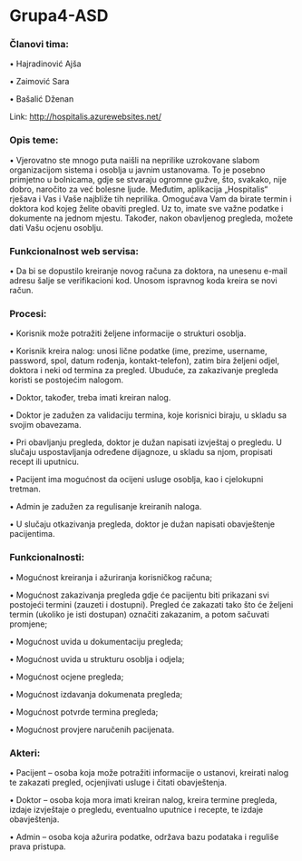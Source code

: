 # Grupa4-ASD


### Članovi tima:

  •	Hajradinović Ajša
  
  •	Zaimović Sara
  
  •	Bašalić Dženan
 
Link: http://hospitalis.azurewebsites.net/

### Opis teme:

  •	Vjerovatno ste mnogo puta naišli na neprilike uzrokovane slabom organizacijom sistema i osoblja u javnim ustanovama. To je posebno primjetno u bolnicama, gdje se stvaraju ogromne gužve, što, svakako, nije dobro, naročito za već bolesne ljude. Međutim, aplikacija „Hospitalis“ rješava i Vas i Vaše najbliže tih neprilika. Omogućava Vam da birate termin i doktora kod kojeg želite obaviti pregled. Uz to, imate sve važne podatke i dokumente na jednom mjestu. Također, nakon obavljenog pregleda, možete dati Vašu ocjenu osoblju.
  
### Funkcionalnost web servisa:

  •	Da bi se dopustilo kreiranje novog računa za doktora, na unesenu e-mail adresu šalje se verifikacioni kod. Unosom ispravnog koda kreira se novi račun.

### Procesi: 

  •	Korisnik može potražiti željene informacije o strukturi osoblja. 
  
  •	Korisnik kreira nalog: unosi lične podatke (ime, prezime, username, password, spol, datum rođenja, kontakt-telefon), zatim bira željeni odjel, doktora i neki od termina za pregled. Ubuduće, za zakazivanje pregleda koristi se postojećim nalogom.
  
  •	Doktor, također, treba imati kreiran nalog.
  
  •	Doktor je zadužen za validaciju termina, koje korisnici biraju, u skladu sa svojim obavezama.
  
  •	Pri obavljanju pregleda, doktor je dužan napisati izvještaj o pregledu. U slučaju uspostavljanja određene dijagnoze, u skladu sa njom, propisati recept ili uputnicu. 
  
  •	Pacijent ima mogućnost da ocijeni usluge osoblja, kao i cjelokupni tretman.
  
  •	Admin je zadužen za regulisanje kreiranih naloga.
  
  •	U slučaju otkazivanja pregleda, doktor je dužan napisati obavještenje pacijentima.
  
  
### Funkcionalnosti:
  
  •	Mogućnost kreiranja i ažuriranja korisničkog računa;
  
  •	Mogućnost zakazivanja pregleda gdje će pacijentu biti prikazani svi postojeći termini (zauzeti i dostupni). Pregled će zakazati tako što će željeni termin (ukoliko je isti dostupan) označiti zakazanim, a potom sačuvati promjene;
  
  •	Mogućnost uvida u dokumentaciju pregleda;
  
  •	Mogućnost uvida u strukturu osoblja i odjela;
  
  •	Mogućnost ocjene pregleda;
  
  •	Mogućnost izdavanja dokumenata pregleda;
  
  •	Mogućnost potvrde termina pregleda;
  
  •	Mogućnost provjere naručenih pacijenata.

  
### Akteri:

  •	Pacijent – osoba koja može potražiti informacije o ustanovi, kreirati nalog te zakazati pregled, ocjenjivati usluge i čitati obavještenja.
  
  •	Doktor – osoba koja mora imati kreiran nalog, kreira termine pregleda, izdaje izvještaje o pregledu, eventualno uputnice i recepte, te izdaje obavještenja.
  
  •	Admin – osoba koja ažurira podatke, održava bazu podataka i reguliše prava pristupa.
